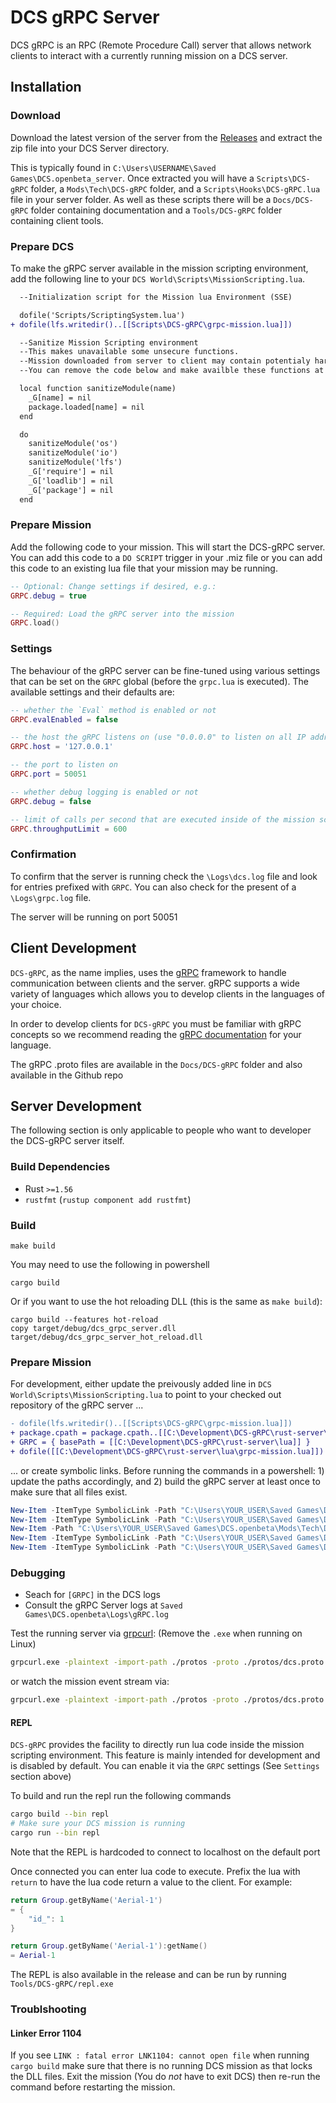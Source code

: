 # DCS gRPC Server

DCS gRPC is an RPC (Remote Procedure Call) server that allows network clients to interact with a currently running
mission on a DCS server.

## Installation

### Download

Download the latest version of the server from the [Releases](https://github.com/DCS-gRPC/rust-server/releases) and
extract the zip file into your DCS Server directory.

This is typically found in `C:\Users\USERNAME\Saved Games\DCS.openbeta_server`.
Once extracted you will have a `Scripts\DCS-gRPC` folder, a `Mods\Tech\DCS-gRPC` folder, and a
`Scripts\Hooks\DCS-gRPC.lua` file in your server folder. As well as these scripts there will be a `Docs/DCS-gRPC`
folder containing documentation and a `Tools/DCS-gRPC` folder containing client tools.

### Prepare DCS

To make the gRPC server available in the mission scripting environment, add the following line to your `DCS World\Scripts\MissionScripting.lua`.

```diff
  --Initialization script for the Mission lua Environment (SSE)

  dofile('Scripts/ScriptingSystem.lua')
+ dofile(lfs.writedir()..[[Scripts\DCS-gRPC\grpc-mission.lua]])

  --Sanitize Mission Scripting environment
  --This makes unavailable some unsecure functions.
  --Mission downloaded from server to client may contain potentialy harmful lua code that may use these functions.
  --You can remove the code below and make availble these functions at your own risk.

  local function sanitizeModule(name)
    _G[name] = nil
    package.loaded[name] = nil
  end

  do
    sanitizeModule('os')
    sanitizeModule('io')
    sanitizeModule('lfs')
    _G['require'] = nil
    _G['loadlib'] = nil
    _G['package'] = nil
  end
```

### Prepare Mission

Add the following code to your mission. This will start the DCS-gRPC server. You can add this code to a `DO SCRIPT`
trigger in your .miz file or you can add this code to an existing lua file that your mission may be running.

```lua
-- Optional: Change settings if desired, e.g.:
GRPC.debug = true

-- Required: Load the gRPC server into the mission
GRPC.load()
```

### Settings

The behaviour of the gRPC server can be fine-tuned using various settings that can be set on the `GRPC` global (before the `grpc.lua` is executed). The available settings and their defaults are:

```lua
-- whether the `Eval` method is enabled or not
GRPC.evalEnabled = false

-- the host the gRPC listens on (use "0.0.0.0" to listen on all IP addresses of the host)
GRPC.host = '127.0.0.1'

-- the port to listen on
GRPC.port = 50051

-- whether debug logging is enabled or not
GRPC.debug = false

-- limit of calls per second that are executed inside of the mission scripting environment
GRPC.throughputLimit = 600
```

### Confirmation

To confirm that the server is running check the `\Logs\dcs.log` file and look for entries prefixed with `GRPC`.
You can also check for the present of a `\Logs\grpc.log` file.

The server will be running on port 50051

## Client Development

`DCS-gRPC`, as the name implies, uses the [gRPC](https://grpc.io/) framework to handle communication between clients
and the server. gRPC supports a wide variety of languages which allows you to develop clients in the languages of
your choice.

In order to develop clients for `DCS-gRPC` you must be familiar with gRPC concepts so we recommend reading the
[gRPC documentation](https://grpc.io/docs/) for your language.

The gRPC .proto files are available in the `Docs/DCS-gRPC` folder and also available in the Github repo

## Server Development

The following section is only applicable to people who want to developer the DCS-gRPC server itself.

### Build Dependencies

- Rust `>=1.56`
- `rustfmt` (`rustup component add rustfmt`)

### Build

```
make build
```

You may need to use the following in powershell

```
cargo build
```

Or if you want to use the hot reloading DLL (this is the same as `make build`):

```
cargo build --features hot-reload
copy target/debug/dcs_grpc_server.dll target/debug/dcs_grpc_server_hot_reload.dll
```

### Prepare Mission

For development, either update the preivously added line in `DCS World\Scripts\MissionScripting.lua` to point to your checked out repository of the gRPC server ...

```diff
- dofile(lfs.writedir()..[[Scripts\DCS-gRPC\grpc-mission.lua]])
+ package.cpath = package.cpath..[[C:\Development\DCS-gRPC\rust-server\target\debug\?.dll;]]
+ GRPC = { basePath = [[C:\Development\DCS-gRPC\rust-server\lua]] }
+ dofile([[C:\Development\DCS-gRPC\rust-server\lua\grpc-mission.lua]])
```

... or create symbolic links. Before running the commands in a powershell: 1) update the paths accordingly, and 2) build the gRPC server at least once to make sure that all files exist.

```ps1
New-Item -ItemType SymbolicLink -Path "C:\Users\YOUR_USER\Saved Games\DCS.openbeta\Scripts\DCS-gRPC" -Value "C:\Development\DCS-gRPC\rust-server\rust-server\lua"
New-Item -ItemType SymbolicLink -Path "C:\Users\YOUR_USER\Saved Games\DCS.openbeta\Scripts\Hooks\DCS-gRPC.lua" -Value "C:\Development\DCS-gRPC\rust-server\rust-server\lua\grpc-hook.lua"
New-Item -Path "C:\Users\YOUR_USER\Saved Games\DCS.openbeta\Mods\Tech\DCS-gRPC" -ItemType "directory"
New-Item -ItemType SymbolicLink -Path "C:\Users\YOUR_USER\Saved Games\DCS.openbeta\Mods\Tech\DCS-gRPC\dcs_grpc_server.dll" -Value "C:\Development\DCS-gRPC\rust-server\rust-server\target\debug\dcs_grpc_server.dll"
New-Item -ItemType SymbolicLink -Path "C:\Users\YOUR_USER\Saved Games\DCS.openbeta\Mods\Tech\DCS-gRPC\dcs_grpc_server_hot_reload.dll" -Value "C:\Development\DCS-gRPC\rust-server\rust-server\target\debug\dcs_grpc_server_hot_reload.dll"
```

### Debugging

- Seach for `[GRPC]` in the DCS logs
- Consult the gRPC Server logs at `Saved Games\DCS.openbeta\Logs\gRPC.log`

Test the running server via [grpcurl](https://github.com/fullstorydev/grpcurl): (Remove the `.exe` when running on Linux)

```bash
grpcurl.exe -plaintext -import-path ./protos -proto ./protos/dcs.proto -d '{\"text\": \"Works!\", \"display_time\": 10, \"clear_view\": false}' 127.0.0.1:50051 dcs.trigger.TriggerService/OutText
```

or watch the mission event stream via:

```bash
grpcurl.exe -plaintext -import-path ./protos -proto ./protos/dcs.proto -d '{}' 127.0.0.1:50051 dcs.mission.MissionService/StreamEvents
```

#### REPL

`DCS-gRPC` provides the facility to directly run lua code inside the mission scripting environment. This feature is
mainly intended for development and is disabled by default. You can enable it via the `GRPC` settings
(See `Settings` section above)

To build and run the repl run the following commands

```bash
cargo build --bin repl
# Make sure your DCS mission is running
cargo run --bin repl
```

Note that the REPL is hardcoded to connect to localhost on the default port

Once connected you can enter lua code to execute. Prefix the lua with `return` to have the lua code return a value to
the client. For example:

```lua
return Group.getByName('Aerial-1')
= {
    "id_": 1
}

return Group.getByName('Aerial-1'):getName()
= Aerial-1
```

The REPL is also available in the release and can be run by running `Tools/DCS-gRPC/repl.exe`

### Troublshooting

#### Linker Error 1104

If you see `LINK : fatal error LNK1104: cannot open file` when running
`cargo build` make sure that there is no running DCS mission as that
locks the DLL files. Exit the mission (You do *not* have to exit DCS)
then re-run the command before restarting the mission.
